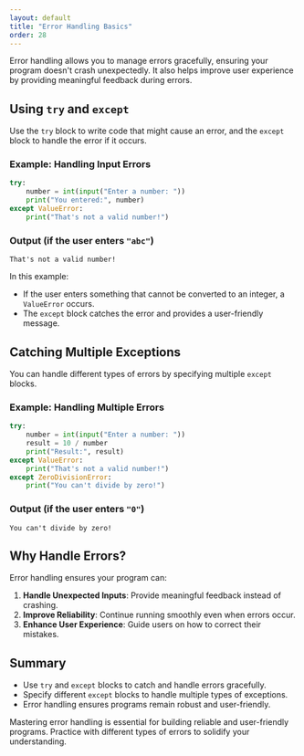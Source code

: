 ```yaml
---
layout: default
title: "Error Handling Basics"
order: 28
---
```


Error handling allows you to manage errors gracefully, ensuring your program doesn't crash unexpectedly. It also helps improve user experience by providing meaningful feedback during errors.

## Using `try` and `except`

Use the `try` block to write code that might cause an error, and the `except` block to handle the error if it occurs.

### Example: Handling Input Errors

```python
try:
    number = int(input("Enter a number: "))
    print("You entered:", number)
except ValueError:
    print("That's not a valid number!")
```

### Output (if the user enters `"abc"`)

```plaintext
That's not a valid number!
```

In this example:
- If the user enters something that cannot be converted to an integer, a `ValueError` occurs.
- The `except` block catches the error and provides a user-friendly message.

## Catching Multiple Exceptions

You can handle different types of errors by specifying multiple `except` blocks.

### Example: Handling Multiple Errors

```python
try:
    number = int(input("Enter a number: "))
    result = 10 / number
    print("Result:", result)
except ValueError:
    print("That's not a valid number!")
except ZeroDivisionError:
    print("You can't divide by zero!")
```

### Output (if the user enters `"0"`)

```plaintext
You can't divide by zero!
```

## Why Handle Errors?

Error handling ensures your program can:
1. **Handle Unexpected Inputs**: Provide meaningful feedback instead of crashing.
2. **Improve Reliability**: Continue running smoothly even when errors occur.
3. **Enhance User Experience**: Guide users on how to correct their mistakes.

## Summary

- Use `try` and `except` blocks to catch and handle errors gracefully.
- Specify different `except` blocks to handle multiple types of exceptions.
- Error handling ensures programs remain robust and user-friendly.

Mastering error handling is essential for building reliable and user-friendly programs. Practice with different types of errors to solidify your understanding.
